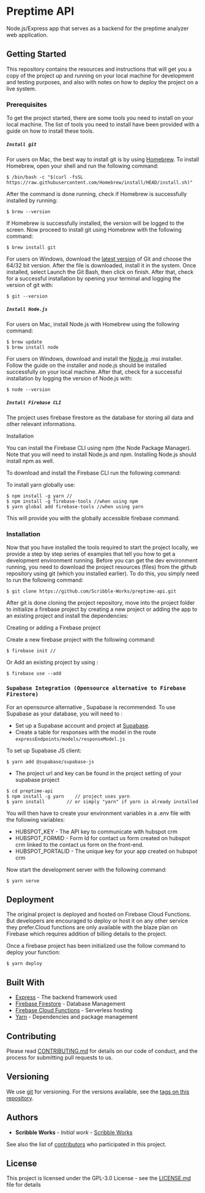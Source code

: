 # Preptime API

Node.js/Express app that serves as a backend for the preptime analyzer web application.

## Getting Started

This repository contains the resources and instructions that will get you a copy of the project up and running on your local machine for development and testing purposes, and also with notes on how to deploy the project on a live system.

### Prerequisites

To get the project started, there are some tools you need to install on your local machine. The list of tools you need to install have been provided with a guide on how to install these tools.

##### `Install git`

For users on Mac, the best way to install git is by using [Homebrew](https://brew.sh/). To install Homebrew, open your shell and run the following command:

```
$ /bin/bash -c "$(curl -fsSL https://raw.githubusercontent.com/Homebrew/install/HEAD/install.sh)"
```

After the command is done running, check if Homebrew is successfully installed by running:

```
$ brew --version
```

If Homebrew is successfully installed, the version will be logged to the screen. Now proceed to install git using Homebrew with the following command:

```
$ brew install git
```

For users on Windows, download the [latest version](https://git-scm.com/downloads) of Git and choose the 64/32 bit version. After the file is downloaded, install it in the system. Once installed, select Launch the Git Bash, then click on finish. After that, check for a successful installation by opening your terminal and logging the version of git with:

```
$ git --version
```

##### `Install Node.js`

For users on Mac, install Node.js with Homebrew using the following command:

```
$ brew update
$ brew install node
```

For users on Windows, download and install the [Node.js](https://nodejs.org/en/download/) .msi installer. Follow the guide on the installer and node.js should be installed successfully on your local machine. After that, check for a successful installation by logging the version of Node.js with:

```
$ node --version
```

##### `Install Firebase CLI`

The project uses firebase firestore as the database for storing all data and other relevant informations.

Installation

You can install the Firebase CLI using npm (the Node Package Manager). Note that you will need to install Node.js and npm. Installing Node.js should install npm as well.

To download and install the Firebase CLI run the following command:

To install yarn globally use:

```
$ npm install -g yarn //
$ npm install -g firebase-tools //when using npm
$ yarn global add firebase-tools //when using yarn
```

This will provide you with the globally accessible firebase command.

### Installation

Now that you have installed the tools required to start the project locally, we provide a step by step series of examples that tell you how to get a development environment running. Before you can get the dev environment running, you need to download the project resources (files) from the github repository using git (which you installed earlier). To do this, you simply need to run the following command:

```
$ git clone https://github.com/Scribble-Works/preptime-api.git
```

After git is done cloning the project repository, move into the project folder to initialize a firebase project by creating a new project or adding the app to an existing project and install the dependencies:

Creating or adding a Firebase project

Create a new firebase project with the following command:

```
$ firebase init //
```

Or Add an existing project by using :

```
$ firebase use --add
```

### `Supabase Integration (Opensource alternative to Firebase Firestore)`

For an opensource alternative , Supabase is recommended.
To use Supabase as your database, you will need to :

- Set up a Supabase account and project at [Supabase](https://supabase.com).
- Create a table for responses with the model in the route `expressEndpoints/models/responseModel.js`

To set up Supabase JS client:

```
$ yarn add @supabase/supabase-js

```

- The project url and key can be found in the project setting of your supabase project

```
$ cd preptime-api
$ npm install -g yarn    // project uses yarn
$ yarn install        // or simply "yarn" if yarn is already installed
```

You will then have to create your environment variables in a .env file with the following variables:

- HUBSPOT_KEY - The API key to communicate with hubspot crm
- HUBSPOT_FORMID - Form Id for contact us form created on hubspot crm linked to the contact us form on the front-end.
- HUBSPOT_PORTALID - The unique key for your app created on hubspot crm

Now start the development server with the following command:

```
$ yarn serve
```

## Deployment

The original project is deployed and hosted on Firebase Cloud Functions. But developers are encouraged to deploy or host it on any other service they prefer.Cloud functions are only available with the blaze plan on Firebase which requires addition of billing details to the project.

Once a firebase project has been initialized use the follow command to deploy your function:

```
$ yarn deploy
```

## Built With

- [Express](https://expressjs.com/) - The backend framework used
- [Firebase Firestore](https://firebase.google.com/docs/firestore/quickstart) - Database Management
- [Firebase Cloud Functions](https://firebase.google.com/docs/functions) - Serverless hosting
- [Yarn](https://yarnpkg.com/) - Dependencies and package management

## Contributing

Please read [CONTRIBUTING.md](https://github.com/Scribble-Works/preptime-api/blob/main/Contributing.md) for details on our code of conduct, and the process for submitting pull requests to us.

## Versioning

We use [git](https://git-scm.com/) for versioning. For the versions available, see the [tags on this repository](https://github.com/Scribble-Works/project/tags).

## Authors

- **Scribble Works** - _Initial work_ - [Scribble Works](https://github.com/Scribble-Works)

See also the list of [contributors](https://github.com/Scribble-Works/preptime-analytics/graphs/contributors) who participated in this project.

## License

This project is licensed under the GPL-3.0 License - see the [LICENSE.md](LICENSE.md) file for details
